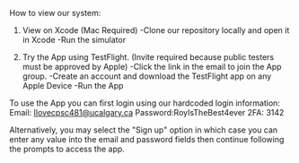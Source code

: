 How to view our system:

1. View on Xcode (Mac Required)
     -Clone our repository locally and open it in Xcode
     -Run the simulator

3. Try the App using TestFlight. (Invite required because public testers must be approved by Apple)
     -Click the link in the email to join the App group.
     -Create an account and download the TestFlight app on any Apple Device
     -Run the App




To use the App you can first login using our hardcoded login information:
Email: Ilovecpsc481@ucalgary.ca
Password:RoyIsTheBest4ever
2FA: 3142

Alternatively, you may select the "Sign up" option in which case you can enter any value into the email and password fields then continue following the prompts to access the app.
